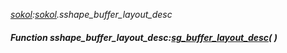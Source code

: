 _[sokol](../../modules/sokol/sokol-module.md):[sokol](../../modules/sokol/sokol-module.md).sshape\_buffer\_layout\_desc_
##### Function sshape\_buffer\_layout\_desc:[sg_buffer_layout_desc](../../modules/sokol/sokol-sg_buffer_layout_desc.md)(  )
